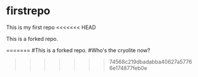 firstrepo
=========

This is my first repo
<<<<<<< HEAD

This is a forked repo.


=======
#This is a forked repo.
#Who's the cryolite now?
>>>>>>> 74568c219dbadabba40627a57766e174877feb0e

